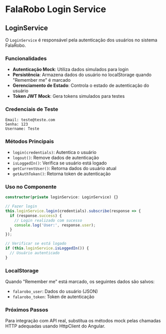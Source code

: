 # FalaRobo Login Service

## LoginService

O `LoginService` é responsável pela autenticação dos usuários no sistema FalaRobo.

### Funcionalidades

- **Autenticação Mock**: Utiliza dados simulados para login
- **Persistência**: Armazena dados do usuário no localStorage quando "Remember me" é marcado
- **Gerenciamento de Estado**: Controla o estado de autenticação do usuário
- **Token JWT Mock**: Gera tokens simulados para testes

### Credenciais de Teste

```
Email: teste@teste.com
Senha: 123
Username: Teste
```

### Métodos Principais

- `login(credentials)`: Autentica o usuário
- `logout()`: Remove dados de autenticação
- `isLoggedIn()`: Verifica se usuário está logado
- `getCurrentUser()`: Retorna dados do usuário atual
- `getAuthToken()`: Retorna token de autenticação

### Uso no Componente

```typescript
constructor(private loginService: LoginService) {}

// Fazer login
this.loginService.login(credentials).subscribe(response => {
  if (response.success) {
    // Login realizado com sucesso
    console.log('User:', response.user);
  }
});

// Verificar se está logado
if (this.loginService.isLoggedIn()) {
  // Usuário autenticado
}
```

### LocalStorage

Quando "Remember me" está marcado, os seguintes dados são salvos:
- `falarobo_user`: Dados do usuário (JSON)
- `falarobo_token`: Token de autenticação

### Próximos Passos

Para integração com API real, substitua os métodos mock pelas chamadas HTTP adequadas usando HttpClient do Angular.
